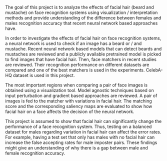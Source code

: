 The goal of this project is to analyze the effects of facial hair (beard and mustache) on face recognition systems using visualization / interpretation methods and provide understanding of the difference between females and males recognition accuracy that recent neural network based approaches have.

In order to investigate the effects of facial hair on face recognition systems, a neural network is used to check if an image has a beard or / and mustache. Recent neural network based models that can detect beards and mustaches are reviewed and a publicly available pretrained model is picked to find images that have facial hair. Then, face matchers in recent studies are reviewed. Their recognition performance on different datasets are compared and one of the best matchers is used in the experiments. CelebA-HQ dataset is used in this project.

The most important regions when comparing a pair of face images is obtained using a visualization tool. Model agnostic techniques based on input perturbation and gradient based approaches are reviewed. A pair of images is fed to the matcher with variations in facial hair. The matching score and the corresponding saliency maps are evaluated to show how facial hair on a face affects the decision of the neural network.

This project is assumed to show that facial hair can significantly change the performance of a face recognition system. Thus, testing on a balanced dataset for males regarding variation in facial hair can affect the error rates. For example, having a test set that only has males with no facial hair can increase the false accepting rates for male imposter pairs. These findings might give an understanding of why there is a gap between male and female recognition accuracy.
